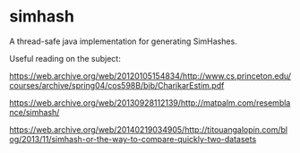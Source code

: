 simhash
=======

A thread-safe java implementation for generating SimHashes.

Useful reading on the subject:

https://web.archive.org/web/20120105154834/http://www.cs.princeton.edu/courses/archive/spring04/cos598B/bib/CharikarEstim.pdf

https://web.archive.org/web/20130928112139/http://matpalm.com/resemblance/simhash/

https://web.archive.org/web/20140219034905/http://titouangalopin.com/blog/2013/11/simhash-or-the-way-to-compare-quickly-two-datasets

